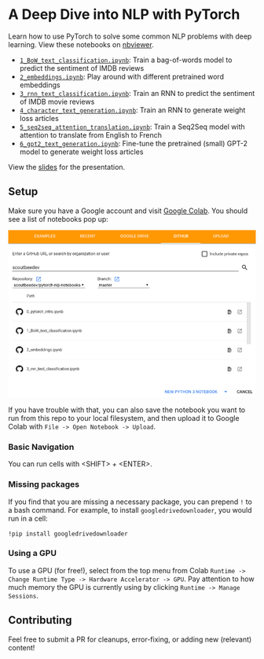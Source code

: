 # A Deep Dive into NLP with PyTorch

Learn how to use PyTorch to solve some common NLP problems with deep learning. View these notebooks on [nbviewer](https://nbviewer.jupyter.org/github/scoutbee/pytorch-nlp-notebooks/tree/develop/).

- [`1_BoW_text_classification.ipynb`](https://nbviewer.jupyter.org/github/scoutbee/pytorch-nlp-notebooks/blob/develop/1_BoW_text_classification.ipynb): Train a bag-of-words model to predict the sentiment of IMDB reviews
- [`2_embeddings.ipynb`](https://nbviewer.jupyter.org/github/scoutbee/pytorch-nlp-notebooks/blob/develop/2_embeddings.ipynb): Play around with different pretrained word embeddings
- [`3_rnn_text_classification.ipynb`](https://nbviewer.jupyter.org/github/scoutbee/pytorch-nlp-notebooks/blob/develop/3_rnn_text_classification.ipynb): Train an RNN to predict the sentiment of IMDB movie reviews
- [`4_character_text_generation.ipynb`](https://nbviewer.jupyter.org/github/scoutbee/pytorch-nlp-notebooks/blob/develop/4_character_text_generation.ipynb): Train an RNN to generate weight loss articles
- [`5_seq2seq_attention_translation.ipynb`](https://nbviewer.jupyter.org/github/scoutbee/pytorch-nlp-notebooks/blob/develop/5_seq2seq_attention_translation.ipynb): Train a Seq2Seq model with attention to translate from English to French
- [`6_gpt2_text_generation.ipynb`](https://nbviewer.jupyter.org/github/scoutbee/pytorch-nlp-notebooks/blob/develop/6_gpt2_finetuned_text_generation.ipynb): Fine-tune the pretrained (small) GPT-2 model to generate weight loss articles

View the [slides](https://docs.google.com/presentation/d/1zyuwCx7knqnP-LJswlDfWSmk5FhFgFmYJGqdEZn8yhc/edit?usp=sharing) for the presentation.

## Setup

Make sure you have a Google account and visit [Google Colab](https://colab.research.google.com/github/scoutbee/pytorch-nlp-notebooks). You should see a list of notebooks pop up:

![colab_notebook_selection](images/colab_notebook_selection.png)

If you have trouble with that, you can also save the notebook you want to run from this repo to your local filesystem, and then upload it to Google Colab with `File -> Open Notebook -> Upload`.

### Basic Navigation

You can run cells with \<SHIFT\> + \<ENTER\>.

### Missing packages

If you find that you are missing a necessary package, you can prepend `!` to a bash command. For example, to install `googledrivedownloader`, you would run in a cell:

```
!pip install googledrivedownloader
```

### Using a GPU

To use a GPU (for free!), select from the top menu from Colab `Runtime -> Change Runtime Type -> Hardware Accelerator -> GPU`. Pay attention to how much memory the GPU is currently using by clicking `Runtime -> Manage Sessions`.

## Contributing

Feel free to submit a PR for cleanups, error-fixing, or adding new (relevant) content!
